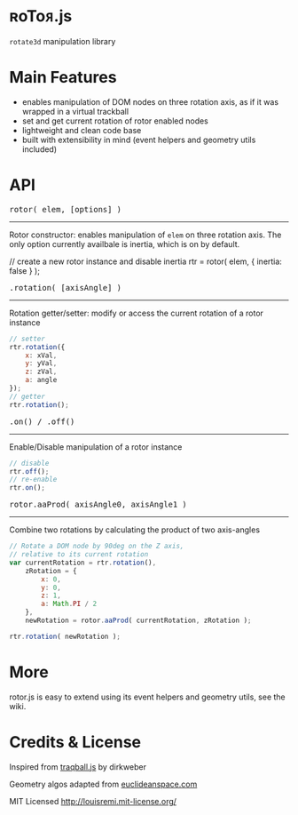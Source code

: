 ʀoToᴙ.js
========

`rotate3d` manipulation library

Main Features
=============

- enables manipulation of DOM nodes on three rotation axis, as if it was wrapped in a virtual trackball
- set and get current rotation of rotor enabled nodes
- lightweight and clean code base
- built with extensibility in mind (event helpers and geometry utils included)

API
===

<pre>rotor( elem, [options] )</pre>
--------------------------

Rotor constructor: enables manipulation of `elem` on three rotation axis.
The only option currently availbale is inertia, which is on by default.


// create a new rotor instance and disable inertia
rtr = rotor( elem, { inertia: false } );

<pre>.rotation( [axisAngle] )</pre>
--------------------------

Rotation getter/setter: modify or access the current rotation of a rotor instance

```javascript
// setter
rtr.rotation({
	x: xVal,
	y: yVal,
	z: zVal,
	a: angle
});
// getter
rtr.rotation();
```

<pre>.on() / .off()</pre>
------------------

Enable/Disable manipulation of a rotor instance

```javascript
// disable
rtr.off();
// re-enable
rtr.on();
```

<pre>rotor.aaProd( axisAngle0, axisAngle1 )</pre>
----------------------------------------

Combine two rotations by calculating the product of two axis-angles

```javascript
// Rotate a DOM node by 90deg on the Z axis,
// relative to its current rotation
var currentRotation = rtr.rotation(),
	zRotation = {
		x: 0,
		y: 0,
		z: 1,
		a: Math.PI / 2
	},
	newRotation = rotor.aaProd( currentRotation, zRotation );

rtr.rotation( newRotation );
```

More
====

rotor.js is easy to extend using its event helpers and geometry utils, see the wiki.

Credits & License
=================

Inspired from [traqball.js](http://github.com/dirkweber/traqball.js) by dirkweber

Geometry algos adapted from [euclideanspace.com](http://euclideanspace.com/maths/geometry/rotations/conversions/)

MIT Licensed http://louisremi.mit-license.org/